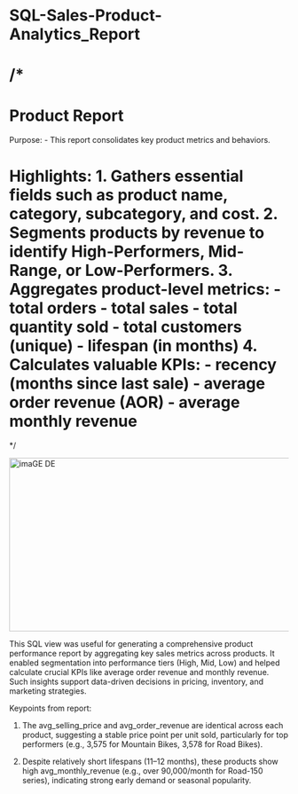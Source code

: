# SQL-Sales-Product-Analytics_Report

/*
===============================================================================
Product Report
===============================================================================
Purpose:
    - This report consolidates key product metrics and behaviors.

Highlights:
    1. Gathers essential fields such as product name, category, subcategory, and cost.
    2. Segments products by revenue to identify High-Performers, Mid-Range, or Low-Performers.
    3. Aggregates product-level metrics:
       - total orders
       - total sales
       - total quantity sold
       - total customers (unique)
       - lifespan (in months)
    4. Calculates valuable KPIs:
       - recency (months since last sale)
       - average order revenue (AOR)
       - average monthly revenue
===============================================================================
*/

<img width="1587" height="313" alt="imaGE DE" src="https://github.com/user-attachments/assets/edab7be5-6b79-42ee-a0a8-64ad51024380" />

This SQL view was useful for generating a comprehensive product performance report by aggregating key sales metrics across products. It enabled segmentation into performance tiers (High, Mid, Low) and helped calculate crucial KPIs like average order revenue and monthly revenue. Such insights support data-driven decisions in pricing, inventory, and marketing strategies.

Keypoints from report:

1) The avg_selling_price and avg_order_revenue are identical across each product, suggesting a stable price point per unit sold, particularly for top performers (e.g., 3,575 for Mountain Bikes, 3,578 for Road Bikes).

2) Despite relatively short lifespans (11–12 months), these products show high avg_monthly_revenue (e.g., over 90,000/month for Road-150 series), indicating strong early demand or seasonal popularity.










